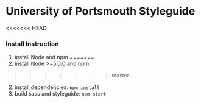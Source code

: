 # University of Portsmouth Styleguide

<<<<<<< HEAD
### Install Instruction
1. install Node and npm
=======
1. install Node >=5.0.0 and npm
>>>>>>> master
2. install dependencies: `npm install`
3. build sass and styleguide: `npm start`
